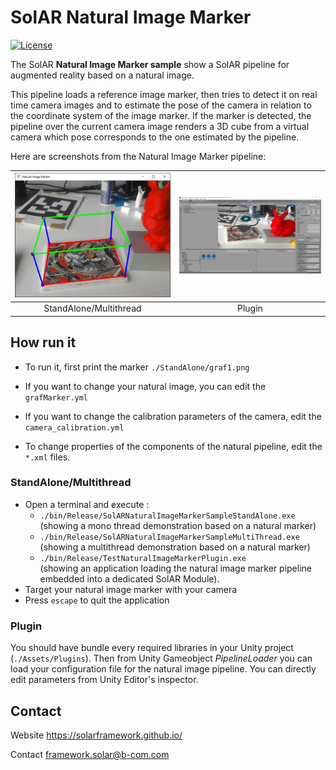 # SolAR Natural Image Marker

[![License](https://img.shields.io/github/license/SolARFramework/NaturalImageMarker?style=flat-square&label=License)](https://www.apache.org/licenses/LICENSE-2.0)

The SolAR **Natural Image Marker sample** show a SolAR pipeline for augmented reality based on a natural image.
 
This pipeline loads a reference image marker, then tries to detect it on real time camera images and to estimate the pose of the camera in relation to the coordinate system of the image marker. If the marker is detected, the pipeline over the current camera image renders a 3D cube from a virtual camera which pose corresponds to the one estimated by the pipeline.

Here are screenshots from the Natural Image Marker pipeline:


| ![](./StandAlone/standalone.jpg) | ![](./Plugin/plugin.jpg) |
|:-:|:-:|
| StandAlone/Multithread | Plugin | 


## How run it

* To run it, first print the marker `./StandAlone/graf1.png`

* If you want to change your natural image, you can edit the `grafMarker.yml`

* If you want to change the calibration parameters of the camera, edit the `camera_calibration.yml`

* To change properties of the components of the natural pipeline, edit the `*.xml` files.

### StandAlone/Multithread

* Open a terminal and execute :
    * `./bin/Release/SolARNaturalImageMarkerSampleStandAlone.exe`  
    (showing a mono thread demonstration based on a natural marker)
    * `./bin/Release/SolARNaturalImageMarkerSampleMultiThread.exe`  
    (showing a multithread demonstration based on a natural marker) 
    * `./bin/Release/TestNaturalImageMarkerPlugin.exe`  
    (showing an application loading the natural image marker pipeline embedded into a dedicated SolAR Module).
* Target your natural image marker with your camera
* Press `escape` to quit the application

### Plugin

You should have bundle every required libraries in your Unity project (`./Assets/Plugins`). Then from Unity Gameobject *PipelineLoader* you can load your configuration file for the natural image pipeline. You can directly edit parameters from Unity Editor's inspector.

## Contact 
Website https://solarframework.github.io/

Contact framework.solar@b-com.com




